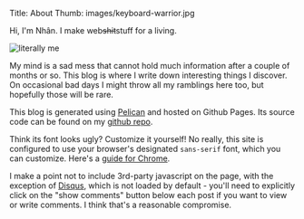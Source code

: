 Title: About
Thumb: images/keyboard-warrior.jpg

Hi, I'm Nhân. I make web<strike>shit</strike>stuff for a living.

![literally me](/images/keyboard-warrior.jpg)

My mind is a sad mess that cannot hold much information after a couple of
months or so. This blog is where I write down interesting things I discover.
On occasional bad days I might throw all my ramblings here too, but hopefully
those will be rare.

This blog is generated using [Pelican][1] and hosted on Github Pages.
Its source code can be found on my [github repo][2].

Think its font looks ugly? Customize it yourself! No really, this site is
configured to use your browser's designated `sans-serif` font, which you can
customize. Here's a [guide for Chrome][4].

I make a point not to include 3rd-party javascript on the page, with the
exception of [Disqus][3], which is not loaded by default - you'll need to
explicitly click on the "show comments" button below each post if you want to
view or write comments. I think that's a reasonable compromise.

[1]: http://getpelican.com
[2]: https://github.com/nhanb/imnhan.com
[3]: https://disqus.com/
[4]: https://support.google.com/chrome/answer/96810
